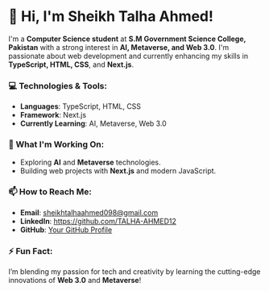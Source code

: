 # 👋 Hi, I'm Sheikh Talha Ahmed!

I'm a **Computer Science student** at **S.M Government Science College, Pakistan** with a strong interest in **AI, Metaverse, and Web 3.0**. I'm passionate about web development and currently enhancing my skills in **TypeScript, HTML, CSS**, and **Next.js**.

### 💻 Technologies & Tools:
- **Languages**: TypeScript, HTML, CSS
- **Framework**: Next.js
- **Currently Learning**: AI, Metaverse, Web 3.0

### 🚀 What I'm Working On:
- Exploring **AI** and **Metaverse** technologies.
- Building web projects with **Next.js** and modern JavaScript.

### 📫 How to Reach Me:
- **Email**: sheikhtalhaahmed098@gmail.com
- **LinkedIn**: https://github.com/TALHA-AHMED12
- **GitHub**: [Your GitHub Profile](#)

### ⚡ Fun Fact:
I’m blending my passion for tech and creativity by learning the cutting-edge innovations of **Web 3.0** and **Metaverse**!
